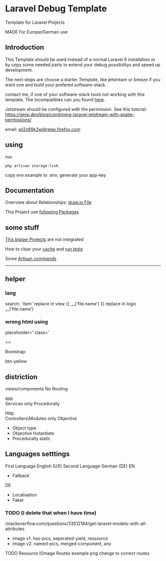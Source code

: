 # Laravel Debug Template

Template for Laravel Projects

MADE For Europe/German use

## Introduction

This Template should be used instead of a normal Laravel 9 installation or by copy some needed parts to extend your debug possibilitys and speed up development.

The next steps are choose a starter Template, like jetstream or breeze if you want one and build your prefered software-stack.

contact me, if one of your software-stack tools not working with this template. The incompatibles can you found [here](/doc/debug/dependencie_vaults.md).

Jetstream should be configured with the permission. See this tutorial:
<https://geisi.dev/blog/combining-laravel-jetstream-with-spatie-permissions/>

email:
wi2z69k2w@relay.firefox.com

## using

run

```artisan
php artisan storage:link
```

copy env.example to .env, generate your app-key

## Documentation

Overview about Relationships: [draw.io File](/doc/debug/Relationship_Modell.drawio)

This Project use [following Packages](/doc/debug/integrated.md)

## some stuff

[This bigger Projects](/doc/debug/environment.md)  are not integrated

How to clear your [cache](/doc/debug/cache.md) and [run tests](/doc/debug/dusk%2C%20test.md)

Some [Artisan commands](/doc/debug/artisans.md)

---

## helper

### lang

search:
'item'
replace in view
{{ __('file.name') }}
replace in logic
__('file.name')

### wrong html using

placeholder='
class='

>>

<<

Bootstrap:

btn-yellow

## distriction

views/components No Routing

app\
Services only Procedurally

Http\
Controllers\Modules only Objective

- Object type
- Objective Instantiate
- Procedurally static

## Languages setttings

First Language English (US)
Second Language German (DE)
EN

- Fallback

DE

- Localisation
- Faker

### TODO (I delete that when I have time)

/stackoverflow.com/questions/33512184/get-laravel-models-with-all-attributes

- image v1: has-pics, seperated-yield, ressource
- image v2: named-pics, merged-component, any

TODO Resource IOmage Routes example png change to correct routes